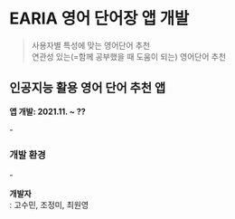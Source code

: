 # EARIA 영어 단어장 앱 개발
> 사용자별 특성에 맞는 영어단어 추천  
> 연관성 있는(=함께 공부했을 때 도움이 되는) 영어단어 추천  
  
## 인공지능 활용 영어 단어 추천 앱
**앱 개발: 2021.11. ~ ??**  
  
&#45;  
  
### 개발 환경
  
&#45;  
  
**개발자**  
: 고수민, 조정미, 최원영
